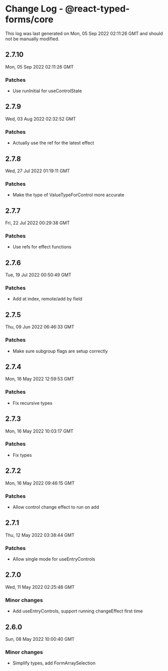 # Change Log - @react-typed-forms/core

This log was last generated on Mon, 05 Sep 2022 02:11:26 GMT and should not be manually modified.

## 2.7.10
Mon, 05 Sep 2022 02:11:26 GMT

### Patches

- Use runInitial for useControlState

## 2.7.9
Wed, 03 Aug 2022 02:32:52 GMT

### Patches

- Actually use the ref for the latest effect

## 2.7.8
Wed, 27 Jul 2022 01:19:11 GMT

### Patches

- Make the type of ValueTypeForControl more accurate

## 2.7.7
Fri, 22 Jul 2022 00:29:38 GMT

### Patches

- Use refs for effect functions

## 2.7.6
Tue, 19 Jul 2022 00:50:49 GMT

### Patches

- Add at index, remote/add by field

## 2.7.5
Thu, 09 Jun 2022 06:46:33 GMT

### Patches

- Make sure subgroup flags are setup correctly

## 2.7.4
Mon, 16 May 2022 12:59:53 GMT

### Patches

- Fix recursive types

## 2.7.3
Mon, 16 May 2022 10:03:17 GMT

### Patches

- Fix types

## 2.7.2
Mon, 16 May 2022 09:46:15 GMT

### Patches

- Allow control change effect to run on add

## 2.7.1
Thu, 12 May 2022 03:38:44 GMT

### Patches

- Allow single mode for useEntryControls

## 2.7.0
Wed, 11 May 2022 02:25:48 GMT

### Minor changes

-  Add useEntryControls, support running changeEffect first time

## 2.6.0
Sun, 08 May 2022 10:00:40 GMT

### Minor changes

- Simplify types, add FormArraySelection

